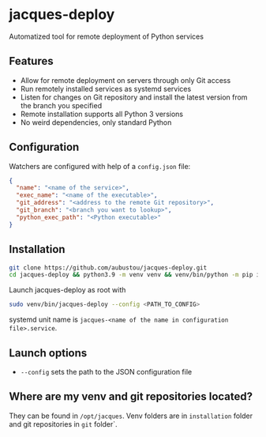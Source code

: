 # jacques-deploy

Automatized tool for remote deployment of Python services

## Features

- Allow for remote deployment on servers through only Git access
- Run remotely installed services as systemd services
- Listen for changes on Git repository and install the latest version from the branch you specified
- Remote installation supports all Python 3 versions
- No weird dependencies, only standard Python

## Configuration

Watchers are configured with help of a `config.json` file:
```json
{
  "name": "<name of the service>",
  "exec_name": "<name of the executable>",
  "git_address": "<address to the remote Git repository>",
  "git_branch": "<branch you want to lookup>",
  "python_exec_path": "<Python executable>"
}
```

## Installation

```bash
git clone https://github.com/aubustou/jacques-deploy.git
cd jacques-deploy && python3.9 -m venv venv && venv/bin/python -m pip install .
```

Launch jacques-deploy as root with 
```bash
sudo venv/bin/jacques-deploy --config <PATH_TO_CONFIG>
```
systemd unit name is `jacques-<name of the name in configuration file>.service`.

## Launch options

- `--config` sets the path to the JSON configuration file


## Where are my venv and git repositories located?
They can be found in `/opt/jacques`. Venv folders are in `installation` folder and git repositories in `git` folder`.
